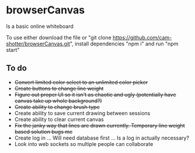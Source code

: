 # browserCanvas

Is a basic online whiteboard

To use either download the file or "git clone https://github.com/cam-shotter/browserCanvas.git", install dependencies "npm i"
and run "npm start"



## To do
* ~~Convert limited color select to an unlimited color picker~~
* ~~Create buttons to change line weight~~
* ~~Figure out proper UI so it isn't as chaotic and ugly (potentially have canvas take up whole background?)~~
* ~~Create ability to change brush type~~
* Create ability to save current drawing between sessions
* Create ability to clear current canvas
* ~~Fix the janky way that lines are drawn currently. Temporary line weight based solution bugs me~~
* Create log in
... Will need database first
... Is a log in actually necessary?
* Look into web sockets so multiple people can collaborate
